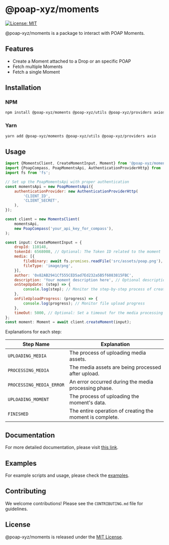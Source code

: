 # @poap-xyz/moments

[![License: MIT](https://img.shields.io/badge/License-MIT-green.svg)](https://opensource.org/licenses/MIT)

@poap-xyz/moments is a package to interact with POAP Moments.

## Features

- Create a Moment attached to a Drop or an specific POAP
- Fetch multiple Moments
- Fetch a single Moment

## Installation

### NPM

```bash
npm install @poap-xyz/moments @poap-xyz/utils @poap-xyz/providers axios
```

### Yarn

```bash
yarn add @poap-xyz/moments @poap-xyz/utils @poap-xyz/providers axio
```

## Usage

```javascript
import {MomentsClient, CreateMomentInput, Moment} from '@poap-xyz/moments';
import {PoapCompass, PoapMomentsApi, AuthenticationProviderHttp} from '@poap-xyz/providers';
import fs from 'fs';

// Set up the PoapMomentsApi with proper authentication
const momentsApi = new PoapMomentsApi({
    authenticationProvider: new AuthenticationProviderHttp(
        'CLIENT_ID',
        'CLIENT_SECRET',
    ),
});

const client = new MomentsClient(
    momentsApi,
    new PoapCompass('your_api_key_for_compass'),
);

const input: CreateMomentInput = {
    dropId: 110148,
    tokenId: 6568008, // Optional: The Token ID related to the moment
    media: [{
        fileBinary: await fs.promises.readFile('src/assets/poap.png'),
        fileType: 'image/png',
    }],
    author: '0x82AB2941Cf555CED5ad7Ed232a5B5f6083815FBC',
    description: 'Your moment description here', // Optional description for the moment
    onStepUpdate: (step) => {
        console.log(step); // Monitor the step-by-step process of creating a moment
    },
    onFileUploadProgress: (progress) => {
        console.log(progress); // Monitor file upload progress
    },
    timeOut: 5000, // Optional: Set a timeout for the media processing
};
const moment: Moment = await client.createMoment(input);
```

Explanations for each step:

| Step Name                | Explanation                                              |
|--------------------------|----------------------------------------------------------|
| `UPLOADING_MEDIA`        | The process of uploading media assets.                   |
| `PROCESSING_MEDIA`       | The media assets are being processed after upload.       |
| `PROCESSING_MEDIA_ERROR` | An error occurred during the media processing phase.     |
| `UPLOADING_MOMENT`       | The process of uploading the moment's data.              |
| `FINISHED`               | The entire operation of creating the moment is complete. |

## Documentation

For more detailed documentation, please visit [this link](https://documentation.poap.tech/docs).

## Examples

For example scripts and usage, please check the [examples](https://github.com/poap-xyz/poap.js/tree/main/examples).

## Contributing

We welcome contributions! Please see the `CONTRIBUTING.md` file for guidelines.

## License

@poap-xyz/moments is released under the [MIT License](https://opensource.org/licenses/MIT).

